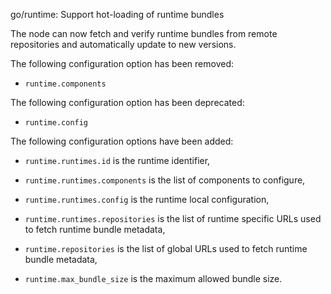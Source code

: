 go/runtime: Support hot-loading of runtime bundles

The node can now fetch and verify runtime bundles from remote repositories
and automatically update to new versions.

The following configuration option has been removed:

- `runtime.components`

The following configuration option has been deprecated:

- `runtime.config`

The following configuration options have been added:

- `runtime.runtimes.id` is the runtime identifier,

- `runtime.runtimes.components` is the list of components to configure,

- `runtime.runtimes.config` is the runtime local configuration,

- `runtime.runtimes.repositories` is the list of runtime specific URLs
   used to fetch runtime bundle metadata,

- `runtime.repositories` is the list of global URLs used to fetch
   runtime bundle metadata,

- `runtime.max_bundle_size` is the maximum allowed bundle size.
